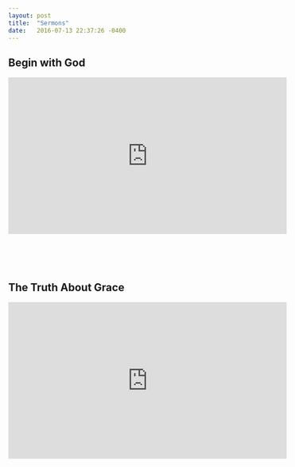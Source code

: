 ```yaml
---
layout: post
title:  "Sermons"
date:   2016-07-13 22:37:26 -0400
---
```




## Begin with God
<iframe width="560" height="315" src="https://www.youtube.com/embed/Jw-Y_ceGpKU" frameborder="0" allowfullscreen></iframe>

<br><br><br>

## The Truth About Grace
<iframe width="560" height="315" src="https://www.youtube.com/watch?v=DeQCVMJYDpQ&t=21m0s" frameborder="0" allowfullscreen></iframe>